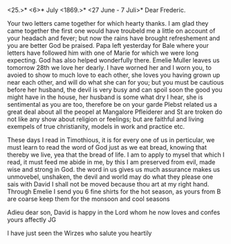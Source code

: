 <25.>* <6>* July <1869.>*
 <27 June - 7 Juli>*
Dear Frederic.

Your two letters came together for which hearty thanks. I am glad they came together the first one would have troubeld me a little on account of your headach and fever; but now the rains have brought refreshement and you are better God be praised. Papa left yesterday for Bale where your letters have followed him with one of Marie for which we were long expecting. God has also helped wonderfully there. Emelie Muller leaves us tomorrow 28th we love her dearly. I have worned her and I worn you, to avoied to show to much love to each other, she loves you having grown up near each other, and will do what she can for you; but you must be cautious before her husband, the devil is very busy and can spoil soon the good you might have in the house, her husband is some what dry I hear, she is sentimental as you are too, therefore be on your garde Plebst related us a great deal about all the peopel at Mangalore Pfleiderer and St are troken do not like any show about religion or feelings; but are faithful and living exempels of true christianity, models in work and practice etc.

These days I read in Timothious, it is for every one of us in perticular, we must learn to read the word of God just as we eat bread, knowing that thereby we live, yea that the bread of life. I am to apply to mysel that which I read, it must feed me abide in me, by this I am preserved from evil, made wise and strong in God. the word in us gives us much assurance makes us unmovebel, unshaken, the devil and world may do what they please one sais with David I shall not be moved because thou art at my right hand. 
Through Emelie I send you 6 fine shirts for the hot season, as yours from B are coarse keep them for the monsoon and cool seasons

Adieu dear son, David is happy in the Lord whom he now loves and confes  yours affectly JG

I have just seen the Wirzes who salute you heartily
